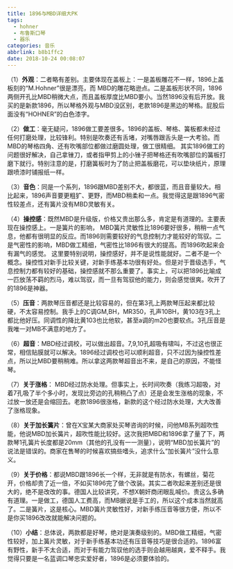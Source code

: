 ```yaml
---
title: 1896与MBD详细大PK
tags:
  - hohner
  - 布鲁斯口琴
  - 器乐
categories: 音乐
abbrlink: b8b1ffc2
date: 2018-10-24 00:08:07
---
```

（1）**外观**：二者略有差别。主要体现在盖板上：一是盖板雕花不一样，1896上盖板刻的“M.Hohner”很是漂亮，而 MBD的雕花略逊点。二是盖板形状不同，1896两侧开孔比MBD稍微大点，而且盖板厚度比MBD要小。当然1896没有后开放。我买的是新款1896，所以琴格外观与MBD没区别，老款1896是黑边的琴格。屁股后面没有“HOHNER”的白色漆字。

（2）**做工**：毫无疑问，1896做工要差很多。1896的盖板、琴格、簧板都未经过任何打磨处理，比较锋利。特别是吹奏还有舌堵，对嘴唇跟舌头是一大考验。而MBD的琴格四角、还有吹嘴部位都做过磨圆处理，做工很精细。
其实1896做工的问题很好解决，自己拿锉刀，或者指甲剪上的小锉子把琴格还有吹嘴部位的簧板打磨下就行。特别注意的是，打磨簧板时为了防止把盖板磨花，可以垫块纸片，原理跟喷漆时铺报纸一样。

（3）**音色**：同是一个系列，1896跟MBD差别不大，都很蓝，而且音量较大。相比起来，1896声音要更粗犷、更野，而MBD稍柔和一点。我觉得这是跟1896气密性较差点，还有簧片没有MBD灵敏有关。

（4）**操控感**：既然MBD是升级版，价格又贵出那么多，肯定是有道理的。主要表现在操控感上。一是簧片的影响， MBD簧片灵敏性比1896要好很多，稍稍一点气息，他都有很明显的反应。而1896则需要较好的气息控制力才能较好的驾驭。二是气密性的影响，MBD做工精细，气密性比1896有很大的提高。而1896吹起来会有漏气的感觉。
这里要特别说明，操控感好，并不是说性能就好。二者不是一个概念。操控性对新手比较关键，对新手练基本功很有好处。但是对于晋级选手，气息控制力都有较好的基础，操控感就不那么重要了。事实上，可以把1896比喻成一匹放荡不羁的烈马，难以驾驭，而一旦有驾驭他的能力，则会感觉很爽。吹开了的1896是神器。

（5）**压音**：两款琴压音都还是比较容易的，但在第3孔上两款琴压起来都比较硬，不太容易控制。我手上的C调GM,BH，MR350，孔声10BH，黄103在3孔上都比他好压。同调性的降比黄103也比他软，甚至a调的m20也要软点。3孔压音是我唯一对MB不满意的地方了。

（6）**超音**：MBD经过调校，可以做出超音。7,9,10孔超吸有啸叫，不过这也很正常，相信贴膜就可以解决。1896经过调校也可以顺利超音，只不过因为操控性差点，所以比MBD要稍稍难。所以拿这两款琴超音出不来，是自己的原因，不能怪琴。

（7）**关于涨格**： MBD经过防水处理。但事实上，长时间吹奏（我练习超吸，对着7孔吸了半个多小时，发现比旁边的孔稍稍凸了点）还是会发生涨格的现象，不过放一放还是会缩回去。老款1896很涨格，新款的这个经过防水处理，大大改善了涨格现象。

（8）**关于加长簧片**：曾在X宝某大商家处买琴咨询的时候，问他MB系列超吹性能，他说MBD加长簧片，超吹性能比较好。这次我把MBD和1896拿了量了下，两款琴1孔簧片长度都是20mm（其他的孔没有一一测量），说明“MBD加长簧片”的说法是错误的。商家在售琴的时候喜欢搞些嗜头，追求什么“加长簧片”没什么意义。

（9）**关于价格**：都说MBD跟1896长一个样，无非就是有防水，有螺丝，菊花开，价格却贵了近一倍，不如买1896完了做个改装。其实二者吹起来差别还是很大的，绝不是改改的事。德国人比较讲究，不想X朝奸商闭眼乱喊价。贵这么多确有道理。一是做工，德国人工费高，而MB据说是手工的，所以这个成本当然就高了。二是簧片，这是核心。MBD簧片灵敏性好，对新手练压音等很方便，所以不是你买1896改改就能解决问题的。

（10）**小结**：总体说，两款都是好琴，绝对是演奏级别的。MBD做工精细，气密性较好，加上簧片灵敏，对于新手练基本功还有压音等技巧是很合适的。1896富有野性，新手不太合适，而对于有能力驾驭他的选手则会越用越爽，爱不释手。我觉得只要是一名蓝调口琴忠实爱好者，1896是必须要体验的。